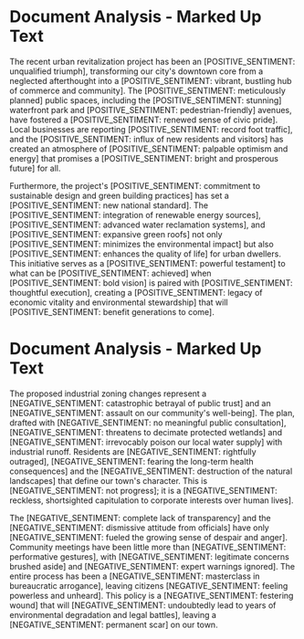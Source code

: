 # Document Analysis - Marked Up Text

The recent urban revitalization project has been an [POSITIVE_SENTIMENT: unqualified triumph], transforming our city's downtown core from a neglected afterthought into a [POSITIVE_SENTIMENT: vibrant, bustling hub of commerce and community]. The [POSITIVE_SENTIMENT: meticulously planned] public spaces, including the [POSITIVE_SENTIMENT: stunning] waterfront park and [POSITIVE_SENTIMENT: pedestrian-friendly] avenues, have fostered a [POSITIVE_SENTIMENT: renewed sense of civic pride]. Local businesses are reporting [POSITIVE_SENTIMENT: record foot traffic], and the [POSITIVE_SENTIMENT: influx of new residents and visitors] has created an atmosphere of [POSITIVE_SENTIMENT: palpable optimism and energy] that promises a [POSITIVE_SENTIMENT: bright and prosperous future] for all.

Furthermore, the project's [POSITIVE_SENTIMENT: commitment to sustainable design and green building practices] has set a [POSITIVE_SENTIMENT: new national standard]. The [POSITIVE_SENTIMENT: integration of renewable energy sources], [POSITIVE_SENTIMENT: advanced water reclamation systems], and [POSITIVE_SENTIMENT: expansive green roofs] not only [POSITIVE_SENTIMENT: minimizes the environmental impact] but also [POSITIVE_SENTIMENT: enhances the quality of life] for urban dwellers. This initiative serves as a [POSITIVE_SENTIMENT: powerful testament] to what can be [POSITIVE_SENTIMENT: achieved] when [POSITIVE_SENTIMENT: bold vision] is paired with [POSITIVE_SENTIMENT: thoughtful execution], creating a [POSITIVE_SENTIMENT: legacy of economic vitality and environmental stewardship] that will [POSITIVE_SENTIMENT: benefit generations to come].

# Document Analysis - Marked Up Text

The proposed industrial zoning changes represent a [NEGATIVE_SENTIMENT: catastrophic betrayal of public trust] and an [NEGATIVE_SENTIMENT: assault on our community's well-being]. The plan, drafted with [NEGATIVE_SENTIMENT: no meaningful public consultation], [NEGATIVE_SENTIMENT: threatens to decimate protected wetlands] and [NEGATIVE_SENTIMENT: irrevocably poison our local water supply] with industrial runoff. Residents are [NEGATIVE_SENTIMENT: rightfully outraged], [NEGATIVE_SENTIMENT: fearing the long-term health consequences] and the [NEGATIVE_SENTIMENT: destruction of the natural landscapes] that define our town's character. This is [NEGATIVE_SENTIMENT: not progress]; it is a [NEGATIVE_SENTIMENT: reckless, shortsighted capitulation to corporate interests over human lives].

The [NEGATIVE_SENTIMENT: complete lack of transparency] and the [NEGATIVE_SENTIMENT: dismissive attitude from officials] have only [NEGATIVE_SENTIMENT: fueled the growing sense of despair and anger]. Community meetings have been little more than [NEGATIVE_SENTIMENT: performative gestures], with [NEGATIVE_SENTIMENT: legitimate concerns brushed aside] and [NEGATIVE_SENTIMENT: expert warnings ignored]. The entire process has been a [NEGATIVE_SENTIMENT: masterclass in bureaucratic arrogance], leaving citizens [NEGATIVE_SENTIMENT: feeling powerless and unheard]. This policy is a [NEGATIVE_SENTIMENT: festering wound] that will [NEGATIVE_SENTIMENT: undoubtedly lead to years of environmental degradation and legal battles], leaving a [NEGATIVE_SENTIMENT: permanent scar] on our town.